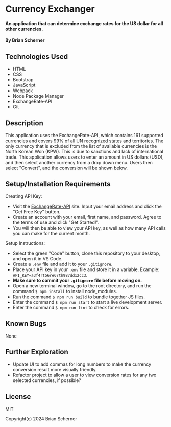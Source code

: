 # Currency Exchanger

#### An application that can determine exchange rates for the US dollar for all other currencies.

#### By Brian Scherner

## Technologies Used

* HTML
* CSS
* Bootstrap
* JavaScript
* Webpack
* Node Package Manager
* ExchangeRate-API
* Git

## Description

This application uses the ExchangeRate-API, which contains 161 supported currencies and covers 99% of all UN recognized states and territories. The only currency that is excluded from the list of available currencies is the North Korean Won (KPW). This is due to sanctions and lack of international trade. This application allows users to enter an amount in US dollars (USD), and then select another currency from a drop down menu. Users then select "Convert", and the conversion will be shown below. 

## Setup/Installation Requirements

Creating API Key:

* Visit the [ExchangeRate-API](https://www.exchangerate-api.com/) site. Input your email address and click the "Get Free Key" button.
* Create an account with your email, first name, and password. Agree to the terms of use and click "Get Started!".
* You will then be able to view your API key, as well as how many API calls you can make for the current month.

Setup Instructions:

* Select the green "Code" button, clone this repository to your desktop, and open it in VS Code.
* Create a `.env` file and add it to your `.gitignore`.
* Place your API key in your `.env` file and store it in a variable. Example: `API_KEY=a3f4rt56re67th987dd12cc3`.
* **Make sure to commit your `.gitignore` file before moving on.**
* Open a new terminal window, go to the root directory, and run the command `$ npm install` to install node_modules.
* Run the command `$ npm run build` to bundle together JS files.
* Enter the command `$ npm run start` to start a live development server.
* Enter the command `$ npm run lint` to check for errors.

## Known Bugs

None

## Further Exploration 

* Update UI to add commas for long numbers to make the currency conversion result more visually friendly.
* Refactor project to allow a user to view conversion rates for any two selected currencies, if possible?

## License

MIT

Copyright(c) 2024 Brian Scherner
